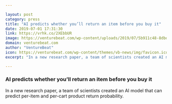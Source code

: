 ```yaml
---

layout: post
category: press
title: "AI predicts whether you’ll return an item before you buy it"
date: 2019-07-01 17:31:30
link: https://vrhk.co/2XEbbUR
image: https://venturebeat.com/wp-content/uploads/2019/07/5b911c48-8dbd-4745-a7c7-d4c5635e8343.png?w=1200&strip=all
domain: venturebeat.com
author: "VentureBeat"
icon: https://venturebeat.com/wp-content/themes/vb-news/img/favicon.ico
excerpt: "In a new research paper, a team of scientists created an AI model that can predict per-item and per-cart product return probability."

---
```


### AI predicts whether you’ll return an item before you buy it

In a new research paper, a team of scientists created an AI model that can predict per-item and per-cart product return probability.